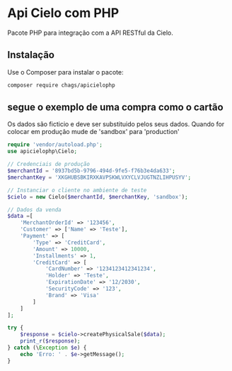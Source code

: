 # Api Cielo com PHP

Pacote PHP para integração com a API RESTful da Cielo.

## Instalação

Use o Composer para instalar o pacote:

```bash
composer require chags/apicielophp
```

## segue o exemplo de uma compra como o cartão
Os dados são ficticio e deve ser substituido pelos seus dados.
Quando for colocar em produção mude de 'sandbox' para 'production'


```php
require 'vendor/autoload.php';
use apicielophp\Cielo;  

// Credenciais de produção
$merchantId = '8937bd5b-9796-494d-9fe5-f76b3e4da633';
$merchantKey = 'XKGHUBSBKIRXKAVPSKWLVXYCLVJUGTNZLIHPUSYV';

// Instanciar o cliente no ambiente de teste
$cielo = new Cielo($merchantId, $merchantKey, 'sandbox');

// Dados da venda
$data =[
    'MerchantOrderId' => '123456',
    'Customer' => ['Name' => 'Teste'],
    'Payment' => [
        'Type' => 'CreditCard',
        'Amount' => 10000,
        'Installments' => 1,
        'CreditCard' => [
            'CardNumber' => '1234123412341234',
            'Holder' => 'Teste',
            'ExpirationDate' => '12/2030',
            'SecurityCode' => '123',
            'Brand' => 'Visa'
        ]
    ]
];

try {
    $response = $cielo->createPhysicalSale($data);
    print_r($response);
} catch (\Exception $e) {
    echo 'Erro: ' . $e->getMessage();
}

```

